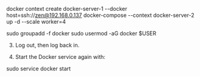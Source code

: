docker context create docker-server-1 --docker host=ssh://zen@192.168.0.137
docker-compose --context docker-server-2 up -d --scale worker=4


sudo groupadd -f docker
sudo usermod -aG docker $USER

3. Log out, then log back in.

4. Start the Docker service again with:

sudo service docker start
